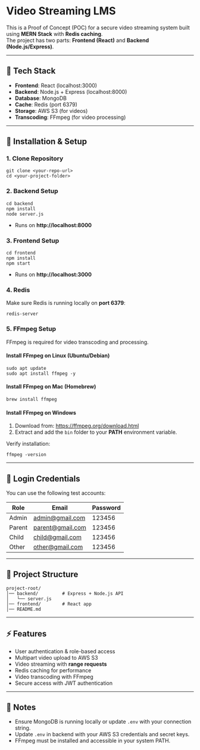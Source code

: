# Video Streaming LMS

This is a Proof of Concept (POC) for a secure video streaming system built using **MERN Stack** with **Redis caching**.  
The project has two parts: **Frontend (React)** and **Backend (Node.js/Express)**.  

---

## 🚀 Tech Stack
- **Frontend**: React (localhost:3000)
- **Backend**: Node.js + Express (localhost:8000)
- **Database**: MongoDB
- **Cache**: Redis (port 6379)
- **Storage**: AWS S3 (for videos)
- **Transcoding**: FFmpeg (for video processing)

---

## 🔧 Installation & Setup

### 1. Clone Repository
```
git clone <your-repo-url>
cd <your-project-folder>
```

### 2. Backend Setup
```
cd backend
npm install
node server.js
```
- Runs on **http://localhost:8000**

### 3. Frontend Setup
```
cd frontend
npm install
npm start
```
- Runs on **http://localhost:3000**

### 4. Redis
Make sure Redis is running locally on **port 6379**:
```
redis-server
```

### 5. FFmpeg Setup
FFmpeg is required for video transcoding and processing.  

#### Install FFmpeg on Linux (Ubuntu/Debian)
```
sudo apt update
sudo apt install ffmpeg -y
```

#### Install FFmpeg on Mac (Homebrew)
```
brew install ffmpeg
```

#### Install FFmpeg on Windows
1. Download from: https://ffmpeg.org/download.html
2. Extract and add the `bin` folder to your **PATH** environment variable.

Verify installation:
```
ffmpeg -version
```

---

## 🔑 Login Credentials

You can use the following test accounts:

| Role   | Email              | Password |
|--------|--------------------|----------|
| Admin  | admin@gmail.com    | 123456   |
| Parent | parent@gmail.com   | 123456   |
| Child  | child@gmail.com    | 123456   |
| Other  | other@gmail.com    | 123456   |

---

## 📂 Project Structure
```
project-root/
│── backend/         # Express + Node.js API
│   └── server.js
│── frontend/        # React app
│── README.md
```

---

## ⚡ Features
- User authentication & role-based access
- Multipart video upload to AWS S3
- Video streaming with **range requests**
- Redis caching for performance
- Video transcoding with FFmpeg
- Secure access with JWT authentication

---

## 📝 Notes
- Ensure MongoDB is running locally or update `.env` with your connection string.
- Update `.env` in backend with your AWS S3 credentials and secret keys.
- FFmpeg must be installed and accessible in your system PATH.
